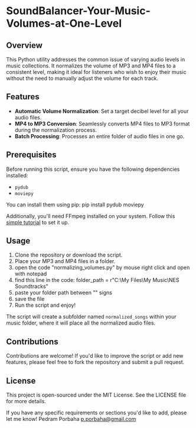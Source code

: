 # SoundBalancer-Your-Music-Volumes-at-One-Level

## Overview
This Python utility addresses the common issue of varying audio levels in music collections. It normalizes the volume of MP3 and MP4 files to a consistent level, making it ideal for listeners who wish to enjoy their music without the need to manually adjust the volume for each track.

## Features
- **Automatic Volume Normalization**: Set a target decibel level for all your audio files.
- **MP4 to MP3 Conversion**: Seamlessly converts MP4 files to MP3 format during the normalization process.
- **Batch Processing**: Processes an entire folder of audio files in one go.

## Prerequisites
Before running this script, ensure you have the following dependencies installed:
- `pydub`
- `moviepy`

You can install them using pip:
pip install pydub moviepy

Additionally, you'll need FFmpeg installed on your system. Follow this [simple tutorial](https://www.wikihow.com/Install-FFmpeg-on-Windows) to set it up.

## Usage
1. Clone the repository or download the script.
2. Place your MP3 and MP4 files in a folder.
3. open the code "normalizing_volumes.py" by mouse right click and open with notepad
4. find this line in the code: folder_path = r"C:\My Files\My Music\NES Soundtracks"
5. paste your folder path between "" signs
6. save the file
7. Run the script and enjoy!

The script will create a subfolder named `normalized_songs` within your music folder, where it will place all the normalized audio files.

## Contributions
Contributions are welcome! If you'd like to improve the script or add new features, please feel free to fork the repository and submit a pull request.

## License
This project is open-sourced under the MIT License. See the LICENSE file for more details.


If you have any specific requirements or sections you'd like to add, please let me know!
Pedram Porbaha
p.porbaha@gmail.com
